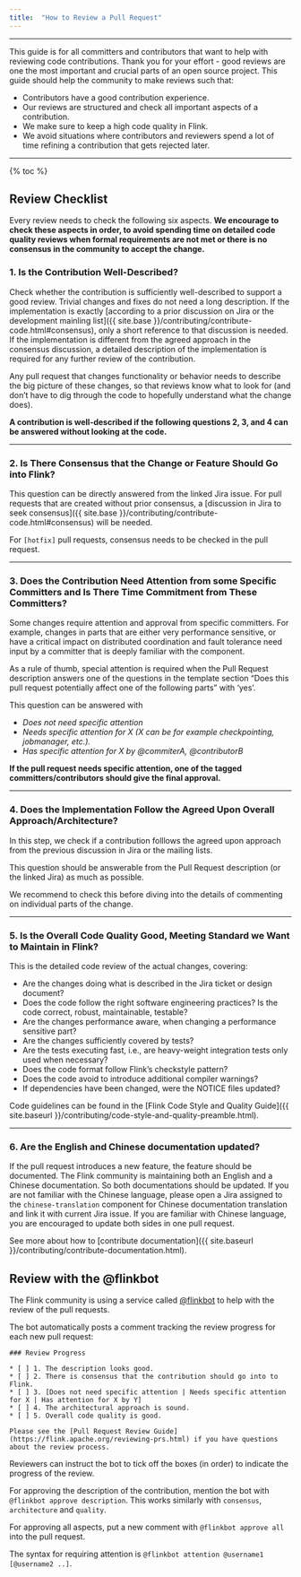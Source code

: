 ```yaml
---
title:  "How to Review a Pull Request"
---
```


<hr />

This guide is for all committers and contributors that want to help with reviewing code contributions. Thank you for your effort - good reviews are one the most important and crucial parts of an open source project. This guide should help the community to make reviews such that:

* Contributors have a good contribution experience.
* Our reviews are structured and check all important aspects of a contribution.
* We make sure to keep a high code quality in Flink.
* We avoid situations where contributors and reviewers spend a lot of time refining a contribution that gets rejected later.

----

{% toc %}



## Review Checklist

Every review needs to check the following six aspects. **We encourage to check these aspects in order, to avoid spending time on detailed code quality reviews when formal requirements are not met or there is no consensus in the community to accept the change.**

### 1. Is the Contribution Well-Described?

Check whether the contribution is sufficiently well-described to support a good review. Trivial changes and fixes do not need a long description. If the implementation is exactly [according to a prior discussion on Jira or the development mainling list]({{ site.base }}/contributing/contribute-code.html#consensus), only a short reference to that discussion is needed.
If the implementation is different from the agreed approach in the consensus discussion, a detailed description of the implementation is required for any further review of the contribution.

Any pull request that changes functionality or behavior needs to describe the big picture of these changes, so that reviews know what to look for (and don’t have to dig through the code to hopefully understand what the change does).


**A contribution is well-described if the following questions 2, 3, and 4 can be answered without looking at the code.**

-----

### 2. Is There Consensus that the Change or Feature Should Go into Flink?

This question can be directly answered from the linked Jira issue. For pull requests that are created without prior consensus, a [discussion in Jira to seek consensus]({{ site.base }}/contributing/contribute-code.html#consensus) will be needed.


For `[hotfix]` pull requests, consensus needs to be checked in the pull request.


-----

### 3. Does the Contribution Need Attention from some Specific Committers and Is There Time Commitment from These Committers?

Some changes require attention and approval from specific committers. For example, changes in parts that are either very performance sensitive, or have a critical impact on distributed coordination and fault tolerance need input by a committer that is deeply familiar with the component.

As a rule of thumb, special attention is required when the Pull Request description answers one of the questions in the template section “Does this pull request potentially affect one of the following parts” with ‘yes’.

This question can be answered with

* *Does not need specific attention*
* *Needs specific attention for X (X can be for example checkpointing, jobmanager, etc.).*
* *Has specific attention for X by @commiterA, @contributorB*

**If the pull request needs specific attention, one of the tagged committers/contributors should give the final approval.**

----

### 4. Does the Implementation Follow the Agreed Upon Overall Approach/Architecture?

In this step, we check if a contribution folllows the agreed upon approach from the previous discussion in Jira or the mailing lists.

This question should be answerable from the Pull Request description (or the linked Jira) as much as possible.

We recommend to check this before diving into the details of commenting on individual parts of the change.

----

### 5. Is the Overall Code Quality Good, Meeting Standard we Want to Maintain in Flink?

This is the detailed code review of the actual changes, covering:

* Are the changes doing what is described in the Jira ticket or design document?
* Does the code follow the right software engineering practices? Is the code correct, robust, maintainable, testable?
* Are the changes performance aware, when changing a performance sensitive part?
* Are the changes sufficiently covered by tests?
* Are the tests executing fast, i.e., are heavy-weight integration tests only used when necessary?
* Does the code format follow Flink’s checkstyle pattern?
* Does the code avoid to introduce additional compiler warnings?
* If dependencies have been changed, were the NOTICE files updated?

Code guidelines can be found in the [Flink Code Style and Quality Guide]({{ site.baseurl }}/contributing/code-style-and-quality-preamble.html).

----

### 6. Are the English and Chinese documentation updated?

If the pull request introduces a new feature, the feature should be documented. The Flink community is maintaining both an English and a Chinese documentation. So both documentations should be updated. If you are not familiar with the Chinese language, please open a Jira assigned to the `chinese-translation` component for Chinese documentation translation and link it with current Jira issue. If you are familiar with Chinese language, you are encouraged to update both sides in one pull request.

See more about how to [contribute documentation]({{ site.baseurl }}/contributing/contribute-documentation.html).

## Review with the @flinkbot

The Flink community is using a service called [@flinkbot](https://github.com/flinkbot) to help with the review of the pull requests.

The bot automatically posts a comment tracking the review progress for each new pull request:

```
### Review Progress

* [ ] 1. The description looks good.
* [ ] 2. There is consensus that the contribution should go into to Flink.
* [ ] 3. [Does not need specific attention | Needs specific attention for X | Has attention for X by Y]
* [ ] 4. The architectural approach is sound.
* [ ] 5. Overall code quality is good.

Please see the [Pull Request Review Guide](https://flink.apache.org/reviewing-prs.html) if you have questions about the review process.
```

Reviewers can instruct the bot to tick off the boxes (in order) to indicate the progress of the review.

For approving the description of the contribution, mention the bot with `@flinkbot approve description`. This works similarly with `consensus`, `architecture` and `quality`.

For approving all aspects, put a new comment with `@flinkbot approve all` into the pull request.

The syntax for requiring attention is `@flinkbot attention @username1 [@username2 ..]`.


